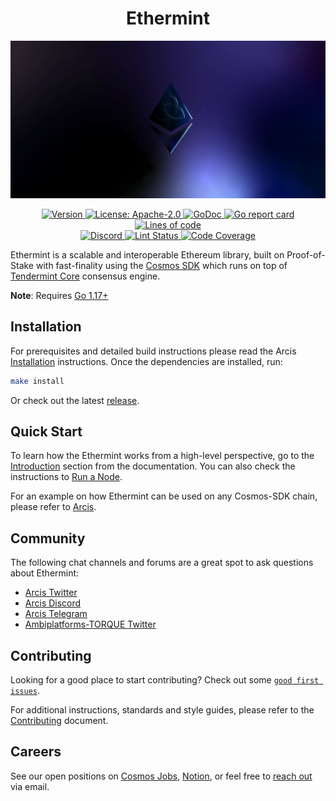 <!--
parent:
  order: false
-->

<div align="center">
  <h1> Ethermint </h1>
</div>

![banner](docs/ethermint.jpg)

<div align="center">
  <a href="https://github.com/Ambiplatforms-TORQUE/ethermint/releases/latest">
    <img alt="Version" src="https://img.shields.io/github/tag/Ambiplatforms-TORQUE/ethermint.svg" />
  </a>
  <a href="https://github.com/Ambiplatforms-TORQUE/ethermint/blob/main/LICENSE">
    <img alt="License: Apache-2.0" src="https://img.shields.io/github/license/Ambiplatforms-TORQUE/ethermint.svg" />
  </a>
  <a href="https://pkg.go.dev/github.com/Ambiplatforms-TORQUE/ethermint">
    <img alt="GoDoc" src="https://godoc.org/github.com/Ambiplatforms-TORQUE/ethermint?status.svg" />
  </a>
  <a href="https://goreportcard.com/report/github.com/Ambiplatforms-TORQUE/ethermint">
    <img alt="Go report card" src="https://goreportcard.com/badge/github.com/Ambiplatforms-TORQUE/ethermint"/>
  </a>
  <a href="https://bestpractices.coreinfrastructure.org/projects/5018">
    <img alt="Lines of code" src="https://img.shields.io/tokei/lines/github/Ambiplatforms-TORQUE/ethermint">
  </a>
</div>
<div align="center">
  <a href="https://discord.gg/trje9XuAmy">
    <img alt="Discord" src="https://img.shields.io/discord/809048090249134080.svg" />
  </a>
  <a href="https://github.com/Ambiplatforms-TORQUE/ethermint/actions?query=branch%3Amain+workflow%3ALint">
    <img alt="Lint Status" src="https://github.com/Ambiplatforms-TORQUE/ethermint/actions/workflows/lint.yml/badge.svg?branch=main" />
  </a>
  <a href="https://codecov.io/gh/Ambiplatforms-TORQUE/ethermint">
    <img alt="Code Coverage" src="https://codecov.io/gh/Ambiplatforms-TORQUE/ethermint/branch/main/graph/badge.svg" />
  </a>
</div>

Ethermint is a scalable and interoperable Ethereum library, built on Proof-of-Stake with fast-finality using the [Cosmos SDK](https://github.com/cosmos/cosmos-sdk/) which runs on top of [Tendermint Core](https://github.com/tendermint/tendermint) consensus engine.

**Note**: Requires [Go 1.17+](https://golang.org/dl/)

## Installation

For prerequisites and detailed build instructions please read the Arcis [Installation](https://arcis.dev/quickstart/installation.html) instructions. Once the dependencies are installed, run:

```bash
make install
```

Or check out the latest [release](https://github.com/Ambiplatforms-TORQUE/ethermint/releases).

## Quick Start

To learn how the Ethermint works from a high-level perspective, go to the [Introduction](https://arcis.dev/intro/overview.html) section from the documentation. You can also check the instructions to [Run a Node](https://arcis.dev/quickstart/run_node.html).

For an example on how Ethermint can be used on any Cosmos-SDK chain, please refer to [Arcis](https://www.github.com/Ambiplatforms-TORQUE/arcis).

## Community

The following chat channels and forums are a great spot to ask questions about Ethermint:

- [Arcis Twitter](https://twitter.com/ArcisOrg)
- [Arcis Discord](https://discord.gg/trje9XuAmy)
- [Arcis Telegram](https://t.me/ArcisOrg)
- [Ambiplatforms-TORQUE Twitter](https://twitter.com/Ambiplatforms-TORQUEHQ)

## Contributing

Looking for a good place to start contributing? Check out some [`good first issues`](https://github.com/Ambiplatforms-TORQUE/ethermint/issues?q=is%3Aopen+is%3Aissue+label%3A%22good+first+issue%22).

For additional instructions, standards and style guides, please refer to the [Contributing](./CONTRIBUTING.md) document.

## Careers

See our open positions on [Cosmos Jobs](https://jobs.cosmos.network/project/arcis-d0sk1uxuh-remote/), [Notion](https://Ambiplatforms-TORQUE.notion.site), or feel free to [reach out](mailto:careers@thars.is) via email.
